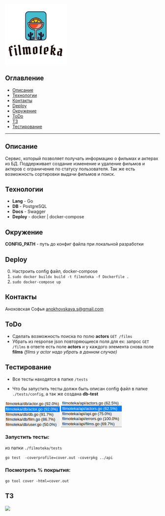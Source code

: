 <img src="images/icon.png" align="center" />

## Оглавление
- [Описание](#описание)
- [Технологии](#технологии)
- [Контакты](#контакты)
- [Deploy](#deploy)
- [Окружение](#окружение)
- [ToDo](#todo)
- [ТЗ](#тз)
- [Тестирование](#тестирование)
---

## Описание
Сервис, который позволяет получать информацию о фильмах и актерах из БД. Поддерживает создание изменение и удаление фильмов и актеров с ограничение по статусу пользователя. Так же есть возможность сортировки выдачи фильмов и поиск.

## Технологии
* **Lang**  -   Go
* **DB**  -  PostgreSQL
* **Docs**  -  Swagger
* **Deploy**  -  docker | docker-compose

## Окружение
**CONFIG_PATH** - путь до конфиг файла при локальной разработки

## Deploy
0. Настроить config файл, docker-compose
1. ``` sudo docker buildx build -t filmoteka -f Dockerfile . ```
2. ``` sudo docker-compose up ```

## Контакты
Аноховская Софья anokhovskaya.s@gmail.com


## ToDo
* Сделать возможность поиска по полю **actors** ```GET /films```
* Убрать из response json повторяющиеся поля для ex: запрос ```GET /films``` в ответе есть поле **actors** и у каждого элемента снова поле **films** *(films у actor надо убрать в данном случае)*

## Тестирование
* Все тесты находятся в папке ```/tests```

* Что бы запустить тесты должн быть описан config файл в папке ```./tests/config```, а так же создана **db-test**

<img src="images/test1.png" align="center" />
<img src="images/test2.png" align="center" />

### Запустить тесты:
из папки ```./filmoteka/tests```

```go test  -coverprofile=cover.out -coverpkg ../api```

### Посмотреть % покрытия:

```go tool cover -html=cover.out```

## ТЗ
<img src="images/tz.png" align="center" />